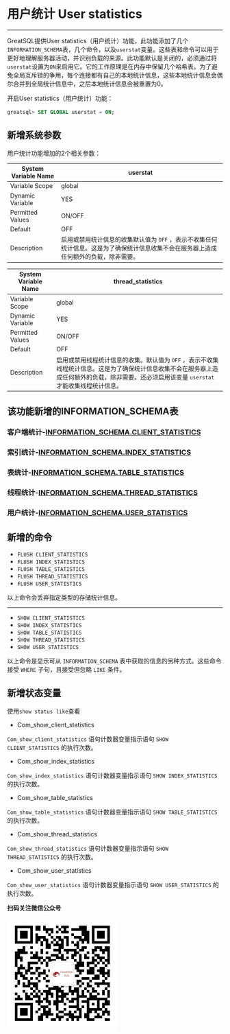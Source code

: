# 用户统计 User statistics

---
GreatSQL提供User statistics（用户统计）功能，此功能添加了几个`INFORMATION_SCHEMA`表，几个命令，以及`userstat`变量。这些表和命令可以用于更好地理解服务器活动，并识别负载的来源。此功能默认是关闭的，必须通过将`userstat`设置为`ON`来启用它。它的工作原理是在内存中保留几个哈希表。为了避免全局互斥锁的争用，每个连接都有自己的本地统计信息，这些本地统计信息会偶尔合并到全局统计信息中，之后本地统计信息会被重置为0。

开启User statistics（用户统计）功能：

```sql
greatsql> SET GLOBAL userstat = ON;
```

## 新增系统参数

用户统计功能增加的2个相关参数：

| System Variable Name | userstat                                                     |
| -------------------- | ------------------------------------------------------------ |
| Variable Scope       | global                                                       |
| Dynamic Variable     | YES                                                          |
| Permitted Values     | ON/OFF                                                       |
| Default              | OFF                                                          |
| Description          | 启用或禁用统计信息的收集默认值为 `OFF` ，表示不收集任何统计信息。这是为了确保统计信息收集不会在服务器上造成任何额外的负载，除非需要。 |

| System Variable Name | thread_statistics                                            |
| -------------------- | ------------------------------------------------------------ |
| Variable Scope       | global                                                       |
| Dynamic Variable     | YES                                                          |
| Permitted Values     | ON/OFF                                                       |
| Default              | OFF                                                          |
| Description          | 启用或禁用线程统计信息的收集。默认值为 `OFF` ，表示不收集线程统计信息。这是为了确保统计信息收集不会在服务器上造成任何额外的负载，除非需要。还必须启用该变量 `userstat` 才能收集线程统计信息。 |

## 该功能新增的INFORMATION_SCHEMA表

### 客户端统计-[INFORMATION_SCHEMA.CLIENT_STATISTICS](./6-1-1-client-statistics.md)

### 索引统计-[INFORMATION_SCHEMA.INDEX_STATISTICS](./6-1-2-index-statistics.md)

### 表统计-[INFORMATION_SCHEMA.TABLE_STATISTICS](./6-1-3-table-statistics.md)

### 线程统计-[INFORMATION_SCHEMA.THREAD_STATISTICS](./6-1-4-thread-statistics.md)

### 用户统计-[INFORMATION_SCHEMA.USER_STATISTICS](./6-1-5-user-statistics.md)

## 新增的命令

- `FLUSH CLIENT_STATISTICS`
- `FLUSH INDEX_STATISTICS`
- `FLUSH TABLE_STATISTICS`
- `FLUSH THREAD_STATISTICS`
- `FLUSH USER_STATISTICS`

以上命令会丢弃指定类型的存储统计信息。

---

- `SHOW CLIENT_STATISTICS`
- `SHOW INDEX_STATISTICS`
- `SHOW TABLE_STATISTICS`
- `SHOW THREAD_STATISTICS`
- `SHOW USER_STATISTICS`

以上命令是显示可从 `INFORMATION_SCHEMA` 表中获取的信息的另种方式。这些命令接受 `WHERE` 子句，且接受但忽略 `LIKE` 条件。

## 新增状态变量

使用`show status like`查看

- Com_show_client_statistics

`Com_show_client_statistics` 语句计数器变量指示语句 `SHOW CLIENT_STATISTICS` 的执行次数。

- Com_show_index_statistics

`Com_show_index_statistics` 语句计数器变量指示语句 `SHOW INDEX_STATISTICS` 的执行次数。

- Com_show_table_statistics

`Com_show_table_statistics` 语句计数器变量指示语句 `SHOW TABLE_STATISTICS` 的执行次数。

- Com_show_thread_statistics

`Com_show_thread_statistics` 语句计数器变量指示语句 `SHOW THREAD_STATISTICS` 的执行次数。

- Com_show_user_statistics

`Com_show_user_statistics` 语句计数器变量指示语句 `SHOW USER_STATISTICS` 的执行次数。


**扫码关注微信公众号**

![greatsql-wx](../greatsql-wx.jpg)
